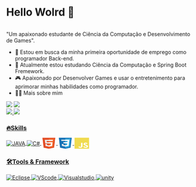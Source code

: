 <div id="title">
  <sumary><h1 align="center "style="display: inline-block">Hello Wolrd 👋</h1></sumary>
</div>

<div id="introducao">
  <p>"Um apaixonado estudante de Ciência da Computação e Desenvolvimento de Games".</p>
  <ul>
    <li>🔭 Estou em busca da minha primeira oportunidade de emprego como programador Back-end.</li>
    <li>🌱 Atualmente estou estudando Ciência da Computação e Spring Boot Fremework.</li>
    <li>🎮 Apaixonado por Desenvolver Games e usar o entretenimento para aprimorar minhas habilidades como programador.</li>
    <li>👨‍💻 Mais sobre mim</li>
  </ul>
</div>

<div id="links">
  <a href="https://www.linkedin.com/in/herbertfelix" target="_blank"><img src="https://img.shields.io/badge/-LinkedIn-%230077B5?style=for-the-badge&logo=linkedin&logoColor=white" target="_blank"></a>
  <a href="https://www.instagram.com/herbert.felix_/" target="_blank"><img src="https://img.shields.io/badge/-Instagram-%23E4405F?style=for-the-badge&logo=instagram&logoColor=white" target="_blank"></a>
</div>

<div id="githubStatus">
  <a href="https://github.com/Herbert-Felix">
  <img height="150em" src="https://github-readme-stats.vercel.app/api?username=Herbert-Felix&show_icons=true&theme=dracula&include_all_commits=true&count_private=true"/>
  <img height="150em" src="https://github-readme-stats.vercel.app/api/top-langs/?username=Herbert-Felix&layout=compact&langs_count=7&theme=dracula"/>
</div>

<div id="gifanimado">
  
</div>

<div id="skill">
  <h3>🔥Skills</h3>
  <img align="center" alt="JAVA" height="30" width="40" src="https://cdn.jsdelivr.net/gh/devicons/devicon/icons/java/java-original.svg">
  <img align="center" alt="C#" height="30" width="40" src="https://cdn.jsdelivr.net/gh/devicons/devicon/icons/csharp/csharp-original.svg">
  <img align="center" alt="HTML" height="30" width="40" src="https://raw.githubusercontent.com/devicons/devicon/master/icons/html5/html5-original.svg">
  <img align="center" alt="CSS" height="30" width="40" src="https://raw.githubusercontent.com/devicons/devicon/master/icons/css3/css3-original.svg">
  <img align="center" alt="Js" height="30" width="40" src="https://raw.githubusercontent.com/devicons/devicon/master/icons/javascript/javascript-plain.svg">
</div>

<div id="Tools">
  <h3>🛠️Tools & Framework</h3>
  <img align="center" alt="Eclipse" height="30" width="40" src="https://api.iconify.design/devicon/eclipse.svg">
  <img align="center" alt="VScode" height="30" width="40" src="https://cdn.jsdelivr.net/gh/devicons/devicon/icons/vscode/vscode-original.svg">
  <img align="center" alt="Visualstudio" height="30" width="40" src="https://cdn.jsdelivr.net/gh/devicons/devicon/icons/visualstudio/visualstudio-plain.svg">
  <img align="center" alt="unity" height="30" width="40" src="https://api.iconify.design/devicon/unity.svg">
</div>
